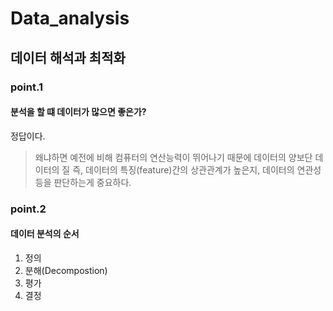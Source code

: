 # Data_analysis
## 데이터 해석과 최적화

### point.1
#### 분석을 할 떄 데이터가 많으면 좋은가?
정답이다.
> 왜냐하면 예전에 비해 컴퓨터의 연산능력이 뛰어나기 때문에 데이터의 양보단 데이터의 질 즉, 데이터의 특징(feature)간의 상관관계가 높은지, 데이터의 연관성등을 판단하는게 중요하다. 

### point.2
#### 데이터 분석의 순서
1. 정의
2. 분해(Decompostion)
3. 평가
4. 결정





